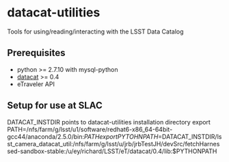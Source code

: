 # datacat-utilities
Tools for using/reading/interacting with the LSST Data Catalog

## Prerequisites
- python >= 2.7.10 with mysql-python
- [datacat](https://gist.github.com/brianv0/c1ef2269e87060647fa3) >= 0.4
- eTraveler API

## Setup for use at SLAC
DATACAT_INSTDIR points to datacat-utilities installation directory
export PATH=/nfs/farm/g/lsst/u1/software/redhat6-x86_64-64bit-gcc44/anaconda/2.5.0/bin:$PATH
export PYTOHNPATH=$DATACAT_INSTDIR/lsst_camera_datacat_util:/nfs/farm/g/lsst/u/jrb/jrbTestJH/devSrc/fetchHarnessed-sandbox-stable:/u/ey/richard/LSST/eT/datacat/0.4/lib:$PYTHONPATH
